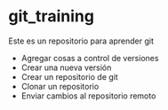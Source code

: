 # git_training

Este es un repositorio para aprender git

- Agregar cosas a control de versiones
- Crear una nueva versión
- Crear un repositorio de git
- Clonar un repositorio
- Enviar cambios al repositorio remoto

